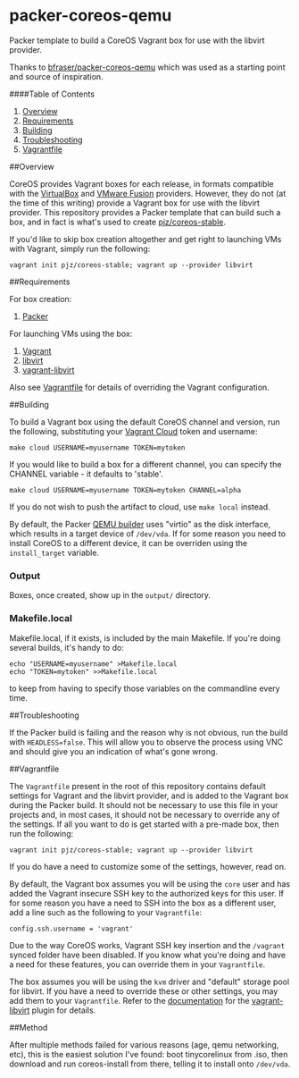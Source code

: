 # packer-coreos-qemu
Packer template to build a CoreOS Vagrant box for use with the libvirt provider.

Thanks to [bfraser/packer-coreos-qemu](https://github.com/bfraser/packer-coreos-qemu) which was used as a starting point and source of inspiration.

####Table of Contents

1. [Overview](#overview)
2. [Requirements](#requirements)
3. [Building](#building)
4. [Troubleshooting](#troubleshooting)
5. [Vagrantfile](#vagrantfile)

##Overview

CoreOS provides Vagrant boxes for each release, in formats compatible with the [VirtualBox](http://stable.release.core-os.net/amd64-usr/current/coreos_production_vagrant.json) and [VMware Fusion](http://stable.release.core-os.net/amd64-usr/current/coreos_production_vagrant_vmware_fusion.json) providers. However, they do not (at the time of this writing) provide a Vagrant box for use with the libvirt provider. This repository provides a Packer template that can build such a box, and in fact is what's used to create [pjz/coreos-stable](https://app.vagrantup.com/pjz/boxes/coreos-stable).

If you'd like to skip box creation altogether and get right to launching VMs with Vagrant, simply run the following:

```vagrant init pjz/coreos-stable; vagrant up --provider libvirt```

##Requirements

For box creation:

1. [Packer](https://www.packer.io/downloads.html)

For launching VMs using the box:

1. [Vagrant](http://www.vagrantup.com/downloads.html)
2. [libvirt](http://libvirt.org/)
3. [vagrant-libvirt](https://github.com/pradels/vagrant-libvirt)

Also see [Vagrantfile](#vagrantfile) for details of overriding the Vagrant configuration.

##Building

To build a Vagrant box using the default CoreOS channel and version, run the following, substituting your [Vagrant Cloud](https://app.vagrantup.com/) token and username:

```make cloud USERNAME=myusername TOKEN=mytoken```

If you would like to build a box for a different channel, you can specify the CHANNEL variable - it defaults to 'stable'.

```make cloud USERNAME=myusername TOKEN=mytoken CHANNEL=alpha```

If you do not wish to push the artifact to cloud, use `make local` instead.

By default, the Packer [QEMU builder](https://www.packer.io/docs/builders/qemu.html) uses "virtio" as the disk interface, which results in a target device of ```/dev/vda```. If for some reason you need to install CoreOS to a different device, it can be overriden using the ```install_target``` variable.

### Output
Boxes, once created, show up in the `output/` directory.

### Makefile.local

Makefile.local, if it exists, is included by the main Makefile. 
If you're doing several builds, it's handy to do:
```
echo "USERNAME=myusername" >Makefile.local
echo "TOKEN=mytoken" >>Makefile.local
```

to keep from having to specify those variables on the commandline every time.

##Troubleshooting

If the Packer build is failing and the reason why is not obvious, run the build with ```HEADLESS=false```. This will allow you to observe the process using VNC and should give you an indication of what's gone wrong.

##Vagrantfile

The ```Vagrantfile``` present in the root of this repository contains default settings for Vagrant and the libvirt provider, and is added to the Vagrant box during the Packer build. It should not be necessary to use this file in your projects and, in most cases, it should not be necessary to override any of the settings. If all you want to do is get started with a pre-made box, then run the following:

```vagrant init pjz/coreos-stable; vagrant up --provider libvirt```

If you do have a need to customize some of the settings, however, read on.

By default, the Vagrant box assumes you will be using the ```core``` user and has added the Vagrant insecure SSH key to the authorized keys for this user. If for some reason you have a need to SSH into the box as a different user, add a line such as the following to your ```Vagrantfile```:

```config.ssh.username = 'vagrant'```

Due to the way CoreOS works, Vagrant SSH key insertion and the ```/vagrant``` synced folder have been disabled. If you know what you're doing and have a need for these features, you can override them in your ```Vagrantfile```.

The box assumes you will be using the ```kvm``` driver and "default" storage pool for libvirt. If you have a need to override these or other settings, you may add them to your ```Vagrantfile```. Refer to the [documentation](https://github.com/pradels/vagrant-libvirt/blob/master/README.md) for the [vagrant-libvirt](https://github.com/pradels/vagrant-libvirt) plugin for details.

##Method

After multiple methods failed for various reasons (age, qemu networking, etc), this is the easiest solution I've found: boot tinycorelinux from .iso, then download and run coreos-install from 
there, telling it to install onto `/dev/vda`.

